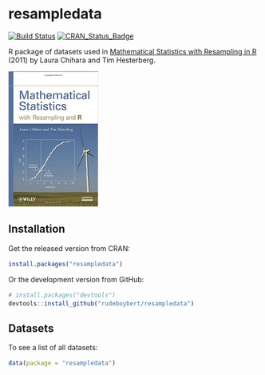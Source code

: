 # resampledata

[![Build Status](https://travis-ci.org/rudeboybert/resampledata.png?branch=master)](https://travis-ci.org/rudeboybert/resampledata)
[![CRAN_Status_Badge](http://www.r-pkg.org/badges/version/resampledata)](http://cran.r-project.org/package=resampledata)

R package of datasets used in [Mathematical Statistics with Resampling in R](https://sites.google.com/site/chiharahesterberg/) (2011) by Laura Chihara and Tim Hesterberg.

![alt text](textbook.jpg)

## Installation

Get the released version from CRAN:

```R
install.packages("resampledata")
```

Or the development version from GitHub:

```R
# install.packages("devtools")
devtools::install_github("rudeboybert/resampledata")
```

## Datasets

To see a list of all datasets:

```R
data(package = "resampledata")
```
